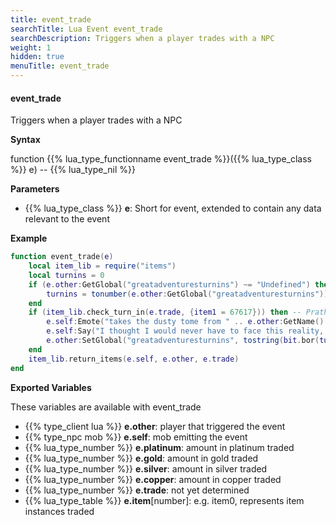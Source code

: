 ```yaml
---
title: event_trade
searchTitle: Lua Event event_trade
searchDescription: Triggers when a player trades with a NPC
weight: 1
hidden: true
menuTitle: event_trade
---
```


#### event_trade

Triggers when a player trades with a NPC

**Syntax**

function {{% lua_type_functionname event_trade %}}({{% lua_type_class %}} e) -- {{% lua_type_nil %}}

**Parameters**

- {{% lua_type_class %}} **e**: Short for event, extended to contain any data relevant to the event

**Example**

```lua
function event_trade(e)
    local item_lib = require("items")
    local turnins = 0
    if (e.other:GetGlobal("greatadventuresturnins") ~= "Undefined") then
        turnins = tonumber(e.other:GetGlobal("greatadventuresturnins"))
    end
    if (item_lib.check_turn_in(e.trade, {item1 = 67617})) then -- Prathun's Writings
        e.self:Emote("takes the dusty tome from " .. e.other:GetName() .. "'s hands.")
        e.self:Say("I thought I would never have to face this reality, but here it is -- the proof I asked for. While these pages detail the adventures of my love, it is you who are the great one. While I shall forever be pained by this, I am in your debt for helping me. Please leave me now and find those others who suffer the continued disappearance of their loved ones. If you have already helped everyone, please tell De'van that your task is complete and he will reward you.")
        e.other:SetGlobal("greatadventuresturnins", tostring(bit.bor(turnins, 1024)), 5, "F")
    end
    item_lib.return_items(e.self, e.other, e.trade)
end
```

**Exported Variables**

These variables are available with event_trade
- {{% type_client lua %}} **e.other**: player that triggered the event
- {{% type_npc mob %}} **e.self**: mob emitting the event
- {{% lua_type_number %}} **e.platinum**: amount in platinum traded
- {{% lua_type_number %}} **e.gold**: amount in gold traded
- {{% lua_type_number %}} **e.silver**: amount in silver traded
- {{% lua_type_number %}} **e.copper**: amount in copper traded
- {{% lua_type_number %}} **e.trade**: not yet determined
- {{% lua_type_table %}} **e.item**[number]: e.g. item0, represents item instances traded